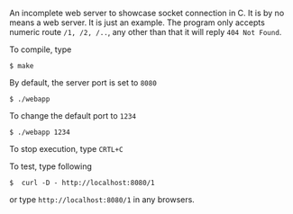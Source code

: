 An incomplete web server to showcase socket connection in C. It is by no means
a web server. It is just an example. The program only accepts numeric route
`/1, /2, /..`, any other than that it will reply `404 Not Found`.

To compile, type

```
$ make
```

By default, the server port is set to `8080`

```
$ ./webapp
```

To change the default port to `1234`

```
$ ./webapp 1234
```

To stop execution, type `CRTL+C`

To test, type following

```
$  curl -D - http://localhost:8080/1
```

or type `http://localhost:8080/1` in any browsers.